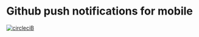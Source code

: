 # Github push notifications for mobile

[![circleciB]][circleciL]

<!-- Badges -->

[circleciL]:https://circleci.com/gh/negebauer/github-push-notifications-mobile
[circleciB]:https://circleci.com/gh/negebauer/github-push-notifications-mobile.svg?style=svg
